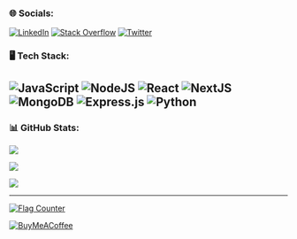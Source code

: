 ### 🌐 Socials:

[![LinkedIn](https://img.shields.io/badge/LinkedIn-%230077B5.svg?logo=linkedin&logoColor=white)](https://linkedin.com/in/soloman-err) [![Stack Overflow](https://img.shields.io/badge/-Stackoverflow-FE7A16?logo=stack-overflow&logoColor=white)](https://stackoverflow.com/users/21963761) [![Twitter](https://img.shields.io/badge/Twitter-%231DA1F2.svg?logo=Twitter&logoColor=white)](https://twitter.com/@soloman_err)

### 🖥️ Tech Stack:

![JavaScript](https://shields.io/badge/JavaScript-F7DF1E?logo=JavaScript&logoColor=000&style=for-the-badge)
![NodeJS](https://img.shields.io/badge/node.js-6DA55F?style=for-the-badge&logo=node.js&logoColor=white)
![React](https://img.shields.io/badge/react-%2320232a.svg?style=for-the-badge&logo=react&logoColor=%2361DAFB)
![NextJS](https://img.shields.io/badge/next.js-000000?style=for-the-badge&logo=nextdotjs&logoColor=white)
![MongoDB](https://img.shields.io/badge/MongoDB-%234ea94b.svg?style=for-the-badge&logo=mongodb&logoColor=white)
![Express.js](https://img.shields.io/badge/express.js-%23404d59.svg?style=for-the-badge&logo=express&logoColor=%2361DAFB)
![Python](https://img.shields.io/badge/python-3670A0?style=for-the-badge&logo=python&logoColor=ffdd54)
---

<!-- ###
![HTML5](https://img.shields.io/badge/html5-%23E34F26.svg?style=for-the-badge&logo=html5&logoColor=white) ![CSS3](https://img.shields.io/badge/css3-%231572B6.svg?style=for-the-badge&logo=css3&logoColor=white) ![JavaScript](https://img.shields.io/badge/javascript-%23323330.svg?style=for-the-badge&logo=javascript&logoColor=%23F7DF1E) ![Netlify](https://img.shields.io/badge/netlify-%23000000.svg?style=for-the-badge&logo=netlify&logoColor=#00C7B7) ![Firebase](https://img.shields.io/badge/firebase-%23039BE5.svg?style=for-the-badge&logo=firebase) ![Vercel](https://img.shields.io/badge/vercel-%23000000.svg?style=for-the-badge&logo=vercel&logoColor=white) ![Bootstrap](https://img.shields.io/badge/bootstrap-%23563D7C.svg?style=for-the-badge&logo=bootstrap&logoColor=white) ![TailwindCSS](https://img.shields.io/badge/tailwindcss-%2338B2AC.svg?style=for-the-badge&logo=tailwind-css&logoColor=white)   ![SASS](https://img.shields.io/badge/SASS-hotpink.svg?style=for-the-badge&logo=SASS&logoColor=white)  ![Aseprite](https://img.shields.io/badge/Aseprite-FFFFFF?style=for-the-badge&logo=Aseprite&logoColor=#7D929E) ![ESLint](https://img.shields.io/badge/ESLint-4B3263?style=for-the-badge&logo=eslint&logoColor=white) ![Notion](https://img.shields.io/badge/Notion-%23000000.svg?style=for-the-badge&logo=notion&logoColor=white) ![Postman](https://img.shields.io/badge/Postman-FF6C37?style=for-the-badge&logo=postman&logoColor=white)
 -->

### 📊 GitHub Stats:

![](https://github-readme-stats.vercel.app/api?username=soloman-err&theme=dark&hide_border=false&include_all_commits=false&count_private=false)

[![](https://gtce.itsvg.in/api?username=@soloman_err)](https://github.com/VishwaGauravIn/github-twitter-card-embed)

![](https://github-readme-stats.vercel.app/api/top-langs/?username=soloman-err&theme=dark&hide_border=false&include_all_commits=false&count_private=false&layout=compact)

---

<a href="https://info.flagcounter.com/erkR"><img src="https://s11.flagcounter.com/count2/erkR/bg_1C1C1C/txt_FFFFFF/border_474747/columns_8/maxflags_12/viewers_Guests/labels_1/pageviews_1/flags_0/percent_0/" alt="Flag Counter" border="0"></a>

[![BuyMeACoffee](https://img.shields.io/badge/Buy%20Me%20a%20Coffee-ffdd00?style=for-the-badge&logo=buy-me-a-coffee&logoColor=black)](https://buymeacoffee.com/soloerr)

<!-- Proudly created with GPRM ( https://gprm.itsvg.in ) -->
